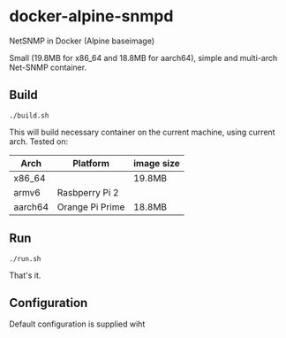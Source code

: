 # docker-alpine-snmpd
NetSNMP in Docker (Alpine baseimage)

Small (19.8MB for x86_64 and 18.8MB for aarch64), simple and multi-arch Net-SNMP container.

## Build
```./build.sh```

This will build necessary container on the current machine, using current arch.
Tested on:

| Arch    | Platform        | image size |
| ------- | --------------- | ---------- |
| x86_64  |                 | 19.8MB     |
| armv6   | Rasbperry Pi 2  |            |
| aarch64 | Orange Pi Prime | 18.8MB     |


## Run
```./run.sh```

That's it.

## Configuration
Default configuration is supplied wiht
